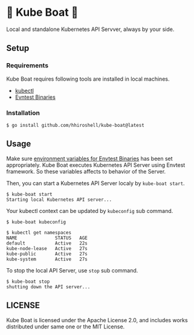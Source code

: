 🚤 Kube Boat 🚤
===
Local and standalone Kubernetes API Servver, always by your side.

Setup
---

### Requirements
Kube Boat requires following tools are installed in local machines.

- [kubectl](https://kubernetes.io/docs/tasks/tools/#kubectl)
- [Evntest Binaries](https://book.kubebuilder.io/reference/envtest.html)

### Installation

```console
$ go install github.com/hhiroshell/kube-boat@latest
```

Usage
---
Make sure [environment variables for Envtest Binaries](https://book.kubebuilder.io/reference/envtest.html#environment-variables)
has been set appropriately.
Kube Boat executes Kubernetes API Server using Envtest framework. So these variables affects to behavior of the Server.

Then, you can start a Kubernetes API Server localy by `kube-boat start`.

```console
$ kube-boat start
Starting local Kubernetes API server...
```

Your kubectl context can be updated by `kubeconfig` sub command.

```console
$ kube-boat kubeconfig

$ kubectl get namespaces
NAME              STATUS   AGE
default           Active   22s
kube-node-lease   Active   27s
kube-public       Active   27s
kube-system       Active   27s
```

To stop the local API Server, use `stop` sub command.

```console
$ kube-boat stop
shutting down the API server...
```

LICENSE
---
Kube Boat is licensed under the Apache License 2.0, and includes works distributed under same one or the MIT License.
